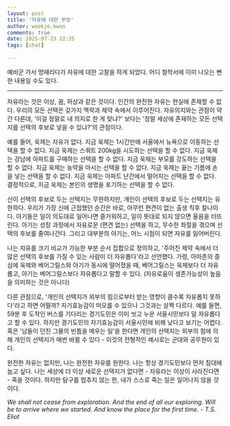 ```yaml
---  
layout: post  
title: '자유에 대한 부정'  
author: wookje.kwon  
comments: true  
date: 2025-07-23 22:25  
tags: [chat]  
  
---  
```


예비군 가서 멍때리다가 자유에 대한 고찰을 하게 되었다. 어디 철학서에 이미 나오는 뻔한 내용일 수도 있다.  

---

자유라는 것은 이상, 꿈, 허상과 같은 것이다. 인간의 완전한 자유는 현실에 존재할 수 없다. 우리의 모든 선택은 갖가지 맥락과 제약 속에서 이루어진다. 자유의지와는 관점이 약간 다른데, '이걸 정말로 내 의지로 한 게 맞냐?' 보다는 '정말 세상에 존재하는 모든 선택지를 선택의 후보로 넣을 수 있냐?'의 관점이다.  

예를 들어, 욱제는 자유가 없다. 지금 욱제는 1시간만에 서울에서 뉴욕으로 이동하는 선택을 할 수 없다. 지금 욱제는 스쿼트 200kg을 시도하는 선택을 할 수 없다. 지금 욱제는 강남에 아파트를 구매하는 선택을 할 수 없다. 지금 욱제는 부모를 강도하는 선택을 할 수 없다. 지금 욱제는 농약을 마시는 선택을 할 수 없다. 지금 욱제는 끓는 기름에 손을 넣는 선택을 할 수 없다. 지금 욱제는 아파트 난간에서 떨어지는 선택을 할 수 없다. 결정적으로, 지금 욱제는 본인의 생명을 포기하는 선택을 할 수 없다.  

신이 선택의 후보로 두는 선택지는 무한하지만, 개인이 선택의 후보로 두는 선택지는 유한하다. 우리가 가장 신에 근접했던 순간은 바로, 아무런 편견이 없는 출생 직후 찰나이다. 아기들은 일이 의도대로 일어나면 즐거워하고, 일이 뜻대로 되지 않으면 울음을 터뜨린다. 아기는 성장 과정에서 자유로운 (편견 없는) 선택을 하고, 무수한 좌절을 겪으며 선택의 후보를 줄여나간다. 그리고 대부분의 아기는, 어느 시점이 되면 자유를 잃어버린다.  

나는 자유를 크기 비교가 가능한 부분 순서 집합으로 정의하고, '주어진 제약 속에서 더 많은 선택의 후보를 가질 수 있는 사람이 더 자유롭다'라고 선언했다. 가령, 아마존의 중심에 욱제와 베어그릴스와 아기가 동시에 떨어졌을 때, 베어그릴스는 욱제보다 더 자유롭고, 아기는 베어그릴스보다 자유롭다고 말할 수 있다. (자유로움이 생존가능성이 높음을 의미하는 것은 아니다)  

다른 관점으로, '개인의 선택지가 외부의 힘으로부터 받는 영향이 클수록 자유롭지 못하다'라고 하면 어떨까? 자기효능감이 떠오를 수 있으나 그것과는 살짝 다르다. 예를 들면, 59분 후 도착인 버스를 기다리는 경기도민은 이미 씻고 누운 서울시민보다 덜 자유롭다고 할 수 있다. 하지만 경기도민의 자기효능감이 서울시민에 비해 낮다고 보기는 어렵다. 혹은 '남들이 던진 그물의 빈틈을 메우는 일'을 한다면 개인의 선택지는 외부의 힘에 의해 개인의 선택지가 매번 바뀔 수 있다 - 이것의 전형적인 예시로는 군대와 공무원이 있다.  

완전한 자유는 없지만, 나는 완전한 자유를 원한다. 나는 항상 경기도민보다 먼저 침대에 눕고 싶다. 나는 세상에 더 이상 새로운 선택지가 없다면 - 자유라는 이상이 사라진다면 - 죽을 것이다. 하지만 탐구를 멈추지 않는 한, 내가 스스로 죽는 일은 일어나지 않을 것이다.  

_We shall not cease from exploration. And the end of all our exploring. Will be to arrive where we started. And know the place for the first time. - T.S. Eliot_  
